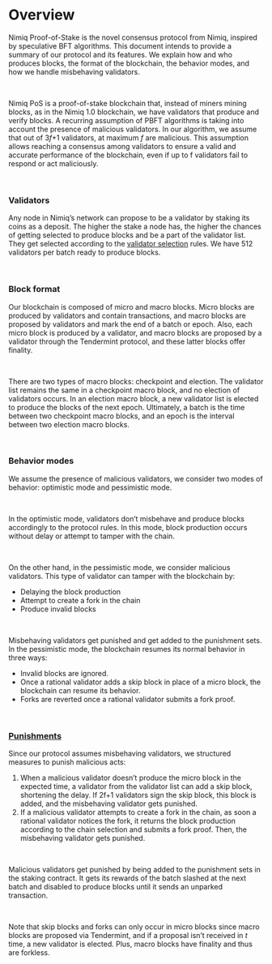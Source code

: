 # Overview

Nimiq Proof-of-Stake is the novel consensus protocol from Nimiq, inspired by speculative BFT algorithms. This document intends to provide a summary of our protocol and its features. We explain how and who produces blocks, the format of the blockchain, the behavior modes, and how we handle misbehaving validators.

<br/>

Nimiq PoS is a proof-of-stake blockchain that, instead of miners mining blocks, as in the Nimiq 1.0 blockchain, we have validators that produce and verify blocks. A recurring assumption of PBFT algorithms is taking into account the presence of malicious validators. In our algorithm, we assume that out of 3*f*+1 validators, at maximum _f_ are malicious. This assumption allows reaching a consensus among validators to ensure a valid and accurate performance of the blockchain, even if up to f validators fail to respond or act maliciously.

<br/>

### Validators

Any node in Nimiq’s network can propose to be a validator by staking its coins as a deposit. The higher the stake a node has, the higher the chances of getting selected to produce blocks and be a part of the validator list. They get selected according to the [validator selection](./concepts/slots.md) rules. We have 512 validators per batch ready to produce blocks.

<br/>

### Block format

Our blockchain is composed of micro and macro blocks. Micro blocks are produced by validators and contain transactions, and macro blocks are proposed by validators and mark the end of a batch or epoch. Also, each micro block is produced by a validator, and macro blocks are proposed by a validator through the Tendermint protocol, and these latter blocks offer finality.

<br/>

There are two types of macro blocks: checkpoint and election. The validator list remains the same in a checkpoint macro block, and no election of validators occurs. In an election macro block, a new validator list is elected to produce the blocks of the next epoch. Ultimately, a batch is the time between two checkpoint macro blocks, and an epoch is the interval between two election macro blocks.

<br/>

### Behavior modes

We assume the presence of malicious validators, we consider two modes of behavior: optimistic mode and pessimistic mode.

<br/>

In the optimistic mode, validators don’t misbehave and produce blocks accordingly to the protocol rules. In this mode, block production occurs without delay or attempt to tamper with the chain.

<br/>

On the other hand, in the pessimistic mode, we consider malicious validators. This type of validator can tamper with the blockchain by:

- Delaying the block production
- Attempt to create a fork in the chain
- Produce invalid blocks

<br/>

Misbehaving validators get punished and get added to the punishment sets. In the pessimistic mode, the blockchain resumes its normal behavior in three ways:

- Invalid blocks are ignored.
- Once a rational validator adds a skip block in place of a micro block, the blockchain can resume its behavior.
- Forks are reverted once a rational validator submits a fork proof.

<br/>

### [Punishments](./concepts/punishments.md)

Since our protocol assumes misbehaving validators, we structured measures to punish malicious acts:

1. When a malicious validator doesn’t produce the micro block in the expected time, a validator from the validator list can add a skip block, shortening the delay. If 2f+1 validators sign the skip block, this block is added, and the misbehaving validator gets punished.
2. If a malicious validator attempts to create a fork in the chain, as soon a rational validator notices the fork, it returns the block production according to the chain selection and submits a fork proof. Then, the misbehaving validator gets punished.

<br/>

Malicious validators get punished by being added to the punishment sets in the staking contract. It gets its rewards of the batch slashed at the next batch and disabled to produce blocks until it sends an unparked transaction.

<br/>

Note that skip blocks and forks can only occur in micro blocks since macro blocks are proposed via Tendermint, and if a proposal isn’t received in _t_ time, a new validator is elected. Plus, macro blocks have finality and thus are forkless.
